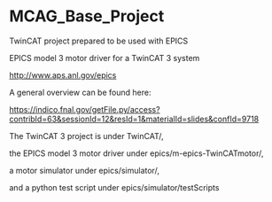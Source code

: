 # MCAG_Base_Project
TwinCAT project prepared to be used with EPICS

EPICS model 3 motor driver for a TwinCAT 3 system

http://www.aps.anl.gov/epics

A general overview can be found here:

https://indico.fnal.gov/getFile.py/access?contribId=63&sessionId=12&resId=1&materialId=slides&confId=9718

The TwinCAT 3 project is under TwinCAT/,

the EPICS model 3 motor driver under  epics/m-epics-TwinCATmotor/,

a motor simulator under epics/simulator/,

and a python test script under epics/simulator/testScripts
